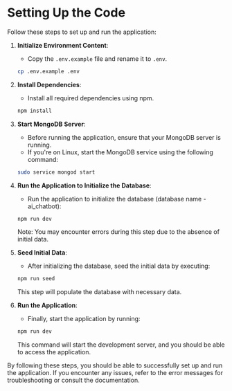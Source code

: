 # Setting Up the Code

Follow these steps to set up and run the application:

1. **Initialize Environment Content**: 
    - Copy the `.env.example` file and rename it to `.env`.
    ```bash
    cp .env.example .env
    ```

2. **Install Dependencies**:
    - Install all required dependencies using npm.
    ```bash
    npm install
    ```

3. **Start MongoDB Server**:
    - Before running the application, ensure that your MongoDB server is running.
    - If you're on Linux, start the MongoDB service using the following command:
    ```bash
    sudo service mongod start
    ```

4. **Run the Application to Initialize the Database**:
    - Run the application to initialize the database (database name - ai_chatbot):
    ```bash
    npm run dev
    ```
    Note: You may encounter errors during this step due to the absence of initial data.

5. **Seed Initial Data**:
    - After initializing the database, seed the initial data by executing:
    ```bash
    npm run seed
    ```
    This step will populate the database with necessary data.

6. **Run the Application**:
    - Finally, start the application by running:
    ```bash
    npm run dev
    ```
    This command will start the development server, and you should be able to access the application.

By following these steps, you should be able to successfully set up and run the application. If you encounter any issues, refer to the error messages for troubleshooting or consult the documentation.
